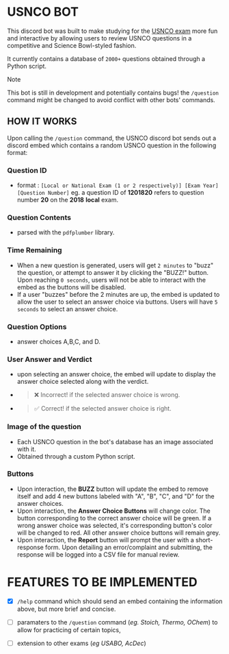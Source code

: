 # USNCO BOT
This discord bot was built to make studying for the [USNCO exam](https://www.acs.org/education/olympiad.html) more fun and interactive
by allowing users to review USNCO questions in a competitive and Science Bowl-styled fashion.

It currently contains a database of `2000+` questions obtained through a Python script.

> [!NOTE]
> This bot is still in development and potentially contains bugs! the `/question` command might be changed to avoid conflict with other bots' commands.

## HOW IT WORKS
Upon calling the `/question` command, the USNCO discord bot sends out a discord embed which contains a random USNCO question in the following format:

### Question ID
+ format : `[Local or National Exam (1 or 2 respectively)] [Exam Year] [Question Number]` eg. a question ID of **1201820** refers to question number
**20** on the **2018** **local** exam.

### Question Contents 
+ parsed with the `pdfplumber` library.

### Time Remaining
+ When a new question is generated, users will get `2 minutes` to "buzz" the question, or attempt to answer it by clicking the "BUZZ!" button. Upon reaching `0 seconds`, users will not
be able to interact with the embed as the buttons will be disabled.
+ If a user "buzzes" before the 2 minutes are up, the embed is updated to allow the user to select an answer choice via buttons. Users will have `5 seconds` to select an answer choice.

### Question Options
+ answer choices A,B,C, and D.

### User Answer and Verdict
+ upon selecting an answer choice, the embed will update to display the answer choice selected along with the verdict.
+ > ❌ Incorrect!
  if the selected answer choice is wrong.
+ > ✅ Correct!
  if the selected answer choice is right.

### Image of the question
+ Each USNCO question in the bot's database has an image associated with it.
+ Obtained through a custom Python script.

### Buttons
+ Upon interaction, the **BUZZ** button will update the embed to remove itself and add 4 new buttons labeled with "A", "B", "C", and "D" for the answer choices.
+ Upon interaction, the **Answer Choice Buttons** will change color. The button corresponding to the correct answer choice will be green. If a wrong answer choice was selected, it's corresponding
button's color will be changed to red. All other answer choice buttons will remain grey.
+ Upon interaction, the **Report** button will prompt the user with a short-response form. Upon detailing an error/complaint and submitting, the response will be logged into a CSV file for manual review.

# FEATURES TO BE IMPLEMENTED
- [x] `/help` command which should send an embed containing the information above, but more brief and concise.
- [ ] paramaters to the `/question` command (*eg. Stoich, Thermo, OChem*) to allow for practicing of
certain topics,
- [ ] extension to other exams (*eg USABO, AcDec*)

